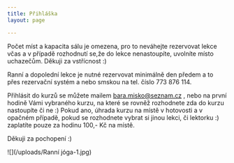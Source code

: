```yaml
---
title: Přihláška
layout: page

---
```

Počet míst a kapacita sálu je omezena, pro to neváhejte rezervovat lekce včas a v případě rozhodnutí se,že do lekce nenastoupíte, uvolníte místo uchazečům. Děkuji za vstřícnost :)

Ranní a dopolední lekce je nutné rezervovat minimálně den předem a to přes rezervační systém a nebo smskou na tel. číslo 773 876 114.

Přihlásit do kurzů se můžete mailem bara.misko@seznam.cz , nebo na první hodině Vámi vybraného kurzu, na které se rovněž rozhodnete zda do kurzu nastoupíte či ne :) Pokud ano, úhrada kurzu na místě v hotovosti a v opačném případě, pokud se rozhodnete vybrat si jinou lekci, či lektorku :) zaplatíte pouze za hodinu 100,- Kč na místě.

Děkuji za pochopení :)

![](/uploads/Ranní jóga-1.jpg)
